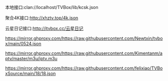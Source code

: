 本地接口:clan://localhost/TVBox/lib/kcsk.json

聚合4K接口:http://xhztv.top/4k.json

云星日记接口:http://itvbox.cc/云星日记

https://mirror.ghproxy.com/https://raw.githubusercontent.com/Newtxin/tvbox/main/0524.json

https://mirror.ghproxy.com/https://raw.githubusercontent.com/Kimentanm/aptv/master/m3u/iptv.m3u

https://mirror.ghproxy.com/https://raw.githubusercontent.com/felixiao/TVBoxSource/main/18/18.json
